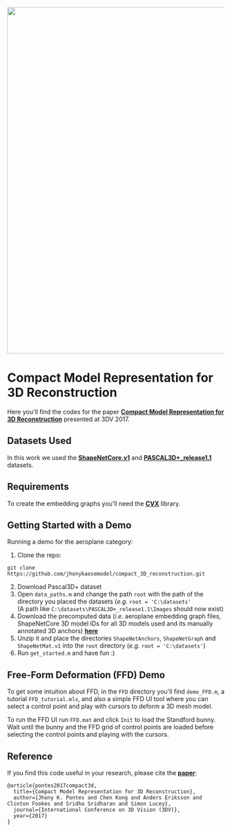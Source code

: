 <img src="https://jhonykaesemodel.com/img/headers/overview.png" width="800">

# Compact Model Representation for 3D Reconstruction
Here you'll find the codes for the paper **[Compact Model Representation for 3D Reconstruction](https://jhonykaesemodel.com/publication/3dv2017)** presented at 3DV 2017.

## Datasets Used
In this work we used the **[ShapeNetCore.v1](https://www.shapenet.org/)** and **[PASCAL3D+\_release1.1](http://cvgl.stanford.edu/projects/pascal3d.html)** datasets.

## Requirements
To create the embedding graphs you'll need the **[CVX](http://cvxr.com/cvx/)** library.

## Getting Started with a Demo
Running a demo for the aeroplane category:
1. Clone the repo:
```
git clone https://github.com/jhonykaesemodel/compact_3D_reconstruction.git
```
2. Download Pascal3D+ dataset
3. Open `data_paths.m` and change the path `root` with the path of the directory you placed the datasets (*e.g.* `root = 'C:\datasets'`  
(A path like `C:\datasets\PASCAL3D+_release1.1\Images` should now exist)
4. Download the precomputed data (*i.e.* aeroplane embedding graph files, ShapeNetCore 3D model IDs for all 3D models used and its manually annotated 3D anchors) **[here](https://www.dropbox.com/s/f2895gpuclqvvpt/data_demo.zip?dl=0)**
5. Unzip it and place the directories `ShapeNetAnchors`, `ShapeNetGraph` and `ShapeNetMat.v1` into the `root` directory (*e.g.* `root = 'C:\datasets'`)
6. Run `get_started.m` and have fun :)

## Free-Form Deformation (FFD) Demo
To get some intuition about FFD, in the `FFD` directory you'll find `demo_FFD.m`, a tutorial `FFD_tutorial.mlx`, and also a simple FFD UI tool where you can select a control point and play with cursors to deform a 3D mesh model.

To run the FFD UI run `FFD.mat` and click `Init` to load the Standford bunny. Wait until the bunny and the FFD grid of control points are loaded before selecting the control points and playing with the cursors.

## Reference
If you find this code useful in your research, please cite the [**paper**](https://128.84.21.199/pdf/1707.07360.pdf):
```
@article{pontes2017compact3d,
  title={Compact Model Representation for 3D Reconstruction},
  author={Jhony K. Pontes and Chen Kong and Anders Eriksson and Clinton Fookes and Sridha Sridharan and Simon Lucey},
  journal={International Conference on 3D Vision (3DV)},
  year={2017}
}
```
